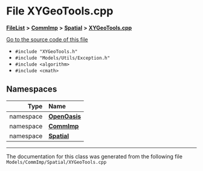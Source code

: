 

# File XYGeoTools.cpp



[**FileList**](files.md) **>** [**CommImp**](dir_6202b98a8704f42b1ea358646461643f.md) **>** [**Spatial**](dir_47a0bcc12c466f07097ed8db741700fa.md) **>** [**XYGeoTools.cpp**](_x_y_geo_tools_8cpp.md)

[Go to the source code of this file](_x_y_geo_tools_8cpp_source.md)



* `#include "XYGeoTools.h"`
* `#include "Models/Utils/Exception.h"`
* `#include <algorithm>`
* `#include <cmath>`













## Namespaces

| Type | Name |
| ---: | :--- |
| namespace | [**OpenOasis**](namespace_open_oasis.md) <br> |
| namespace | [**CommImp**](namespace_open_oasis_1_1_comm_imp.md) <br> |
| namespace | [**Spatial**](namespace_open_oasis_1_1_comm_imp_1_1_spatial.md) <br> |





















































------------------------------
The documentation for this class was generated from the following file `Models/CommImp/Spatial/XYGeoTools.cpp`

